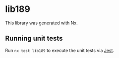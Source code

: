 # lib189

This library was generated with [Nx](https://nx.dev).


## Running unit tests

Run `nx test lib189` to execute the unit tests via [Jest](https://jestjs.io).


